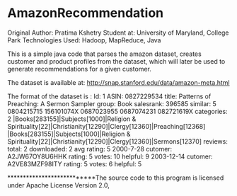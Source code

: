 # AmazonRecommendation

Original Author: Pratima Kshetry Student at: University of Maryland, College Park Technologies Used: Hadoop, MapReduce, Java

This is a simple java code that parses the amazon dataset, creates customer and product profiles from the dataset, which will later be used to generate recommendations for a given customer.

The dataset is available at: http://snap.stanford.edu/data/amazon-meta.html

The format of the dataset is : 
Id:   1
	   ASIN: 0827229534
	   title: Patterns of Preaching: A Sermon Sampler
	   group: Book
	   salesrank: 396585
	   similar: 5  0804215715  156101074X  0687023955  0687074231  082721619X
	   categories: 2
	    |Books[283155]|Subjects[1000]|Religion & Spirituality[22]|Christianity[12290]|Clergy[12360]|Preaching[12368]
	    |Books[283155]|Subjects[1000]|Religion & Spirituality[22]|Christianity[12290]|Clergy[12360]|Sermons[12370]
	   reviews: total: 2  downloaded: 2  avg rating: 5
	    2000-7-28  cutomer: A2JW67OY8U6HHK  rating: 5  votes:  10  helpful:   9
	    2003-12-14  cutomer: A2VE83MZF98ITY  rating: 5  votes:   6  helpful:   5
	    
	    
***************************The source code to this program is licensed under Apache License Version 2.0,
